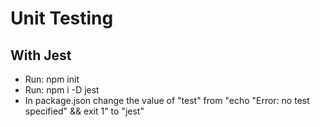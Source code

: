 # Unit Testing

## With Jest

- Run: npm init
- Run: npm i -D jest
- In package.json change the value of "test" from "echo \"Error: no test specified\" && exit 1" to "jest"
